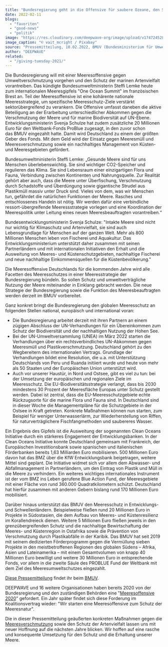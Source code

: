 ```yaml
---
title: "Bundesregierung geht in die Offensive für saubere Ozeane, den Schutz mariner Artenvielfalt und gegen Meeresmüll"
date: 2022-02-11
blogs: 
  - "favoriten"
  - "good-news"
  - "politik"
image: "https://res.cloudinary.com/deepwave-org/image/upload/v1747245287/deepwave.org/baltic-sea-g7130935a5_1920.jpg"
image_caption: "© vait_mcright / Pixabay"
source: "Pressemitteilung, 10.02.2022, BMUV (Bundesministerium für Umwelt, Naturschutz, nukleare Sicherheit und Verbraucherschutz)"
author: "DEEPWAVE"
related: 
  - "/giving-tuesday-2021/"
---
```


Die Bundesregierung will mit einer Meeresoffensive gegen Umweltverschmutzung vorgehen und den Schutz der marinen Artenvielfalt vorantreiben. Das kündigte Bundesumweltministerin Steffi Lemke heute zum internationalen Meeresgipfels "One Ocean Summit" im französischen Brest an. Teil der Meeresoffensive ist eine kohärente nationale Meeresstrategie, um spezifische Meeresschutz-Ziele verstärkt sektorübergreifend zu verankern. Die Offensive umfasst daneben die aktive Beteiligung an der Erarbeitung unterschiedlicher Abkommen gegen die Verschmutzung der Meere und für marine Biodiversität auf UN\-Ebene. Entwicklungsministerin Svenja Schulze hat zudem zusätzliche 20 Millionen Euro für den Weltbank-Fonds ProBlue zugesagt, in den zuvor schon das BMUV eingezahlt hatte. Damit wird Deutschland zu einem der größten Geber des Fonds. Mit dem Geld wird der Einsatz gegen Meeresmüll und Meeresverschmutzung sowie ein nachhaltiges Management von Küsten- und Meeresgebieten gefördert.

Bundesumweltministerin Steffi Lemke: „Gesunde Meere sind für uns Menschen überlebenswichtig. Sie sind wichtiger CO2\-Speicher und regulieren das Klima. Sie sind Lebensraum einer einzigartigen Flora und Fauna, Verbindung zwischen Kontinenten und Nahrungsquelle. Zur Realität gehört aber auch, dass die Meere unter Überfischung, Verschmutzung durch Schadstoffe und Überdüngung sowie gigantische Strudel aus Plastikmüll massiv unter Druck sind. Vieles von dem, was wir Menschen tun, gefährdet die natürlichen Funktionen der Meere. Rasches und entschlossenes Handeln ist nötig. Wir werden dafür eine verbindliche ressort-übergreifende Meeressstrategie vorlegen und eine Koordination der Meerespolitik unter Leitung eines neuen Meeresbeauftragten vorantreiben.“

Bundesentwicklungsministerin Svenja Schulze: "Intakte Meere sind nicht nur wichtig für Klimaschutz und Artenvielfalt, sie sind auch Lebensgrundlage für Menschen auf der ganzen Welt. Mehr als 800 Millionen Menschen leben von Fischerei und Aquakultur. Das Entwicklungsministerium unterstützt daher zusammen mit seinen Partnerländern und mit internationalen Initiativen den Erhalt und die Ausweitung von Meeres- und Küstenschutzgebieten, nachhaltige Fischerei und neue nachhaltige Einkommensquellen für die Küstenbevölkerung."

Die Meeresoffensive Deutschlands für die kommenden Jahre wird alle Facetten des Meeresschutzes in einer Meeresstrategie der Bundesregierung bündeln. So sollen Schutz und umweltverträgliche Nutzung der Meere miteinander in Einklang gebracht werden. Die neue Strategie der Bundesregierung sowie die Funktion des Meeresbeauftragten werden derzeit im BMUV vorbereitet.

Ganz konkret bringt die Bundesregierung den globalen Meeresschutz an folgenden Stellen national, europäisch und international voran:

- Die Bundesregierung arbeitet derzeit mit ihren Partnern an einem zügigen Abschluss der UN\-Verhandlungen für ein Übereinkommen zum Schutz der Biodiversität und der nachhaltigen Nutzung der Hohen See.
- Bei der UN\-Umweltversammlung (UNEA) im März 2022 starten die Verhandlungen über ein rechtsverbindliches UN\-Abkommen gegen Meeresmüll und Plastikverschmutzung. Deutschland gehört zu den Wegbereitern des internationalen Vertrags. Grundlage der Verhandlungen bildet eine Resolution, die u.a. mit Unterstützung Deutschlands von Peru und Ruanda initiiert wurde und heute von mehr als 50 Staaten und der Europäischen Union unterstützt wird.
- Auch vor unserer Haustür, in Nord und Ostsee, gibt es viel zu tun: bei der Umsetzung der europäischen und regionalen Ziele im Meeresschutz. Die EU\-Biodiversitätsstrategie verlangt, dass bis 2030 mindestens 30 Prozent der Meeresfläche Europas unter Schutz gestellt werden. Dabei ist zentral, dass die EU\-Meeresschutzgebiete echte Rückzugsorte für die marine Flora und Fauna sind. In Deutschland sind in dieser Woche die Managementpläne für die Schutzgebiete in der Ostsee in Kraft getreten. Konkrete Maßnahmen können nun starten, zum Beispiel für weniger Unterwasserlärm, zur Wiederherstellung von Riffen, für naturverträglichere Fischfangmethoden und saubereres Wasser.

Ein Ergebnis des Gipfels ist die Ausweitung der sogenannten Clean Oceans Initiative durch ein stärkeres Engagement der Entwicklungsbanken. In der Clean Oceans Initiative konnte Deutschland gemeinsam mit Frankreich, der Europäischen Investitionsbank sowie spanischen und italienischen Förderbanken bereits 1,63 Milliarden Euro mobilisieren. 500 Millionen Euro davon hat das BMZ über die KfW Entwicklungsbank beigetragen, weitere Mittel sind geplant. Die Initiative widmet sich vor allem dem Abwasser- und Abfallmanagement in Partnerländern, um den Eintrag von Plastik und Müll in die Meere zu verhindern. Ein weiteres wichtiges internationales Instrument ist der vom BMZ ins Leben gerufene Blue Action Fund, der Meeresgebiete mit einer Fläche von rund 360.000 Quadratkilometern schützt. Deutschland hat hierfür zusammen mit anderen Gebern bislang rund 170 Millionen Euro mobilisiert.

Darüber hinaus unterstützt das BMUV den Meeresschutz in Entwicklungs- und Schwellenländern. Beispielweise fließen rund 20 Millionen Euro in Projekte in Südostasien, die dem Aufbau von Meeres- und Küstenresilienz im Korallendreieck dienen. Weitere 5 Millionen Euro fließen jeweils in den grenzübergreifenden Schutz und die nachhaltige Bewirtschaftung der Meeres- und Küstenregion in Ostafrika sowie die Prävention von Verschmutzung durch Plastikabfälle in der Karibik. Das BMUV hat seit 2019 mit seinem dedizierten Förderprogramm gegen die Vermüllung sieben Projekte in den meistbetroffenen Regionen des globalen Südens – Afrika, Asien und Lateinamerika – mit einem Gesamtvolumen von knapp 40 Millionen Euro bewilligt und weitere 30 Millionen Euro in entsprechende Fonds, vor allem in die zweite Säule des PROBLUE Fund der Weltbank mit dem Ziel des Meeresumweltschutzes eingezahlt.

[Diese Pressemitteilung](https://www.bmuv.de/pressemitteilung/bundesregierung-geht-in-die-offensive-fuer-saubere-ozeane-den-schutz-mariner-artenvielfalt-und-gegen-meeresmuell) findet ihr beim [BMUV](https://www.bmuv.de/).

DEEPWAVE und 16 weitere Organisationen haben bereits 2020 von der Bundesregierung und den zuständigen Behörden eine "[Meeresoffensive 2020](https://www.deepwave.org/giving-tuesday-2021/)" gefordert. Ein Jahr später findet sich diese Forderung im Koalitionsvertrag wieder: "Wir starten eine Meeresoffensive zum Schutz der Meeresnatur".

Die in dieser Pressemitteilung geäußerten konkreten Maßnahmen gegen die [Meeresverschmutzung](https://www.deepwave.org/die-ozeane/verschmutzung/) sowie den Schutz der Artenvielfalt lassen uns mit neuer Hoffnung auf die nächsten Jahre blicken. Wir hoffen auf eine rasche und konsequente Umsetzung für den Schutz und die Erhaltung unserer Meere.
